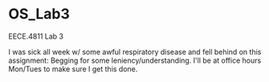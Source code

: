 # OS_Lab3
EECE.4811 Lab 3

I was sick all week w/ some awful respiratory disease and fell behind on this assignment:
Begging for some leniency/understanding. I'll be at office hours Mon/Tues to make sure I get this done.
